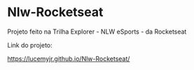 # Nlw-Rocketseat
Projeto feito na Trilha Explorer - NLW eSports - da Rocketseat

Link do projeto:

https://lucemyjr.github.io/Nlw-Rocketseat/
